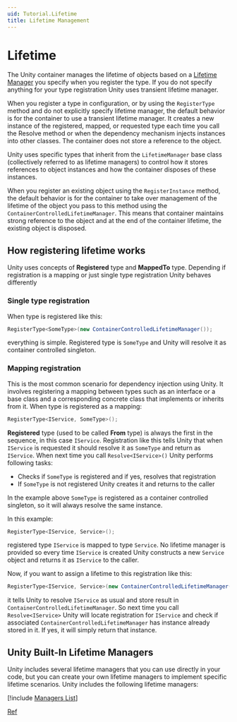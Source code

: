 ```yaml
---
uid: Tutorial.Lifetime
title: Lifetime Management
---
```


# Lifetime

The Unity container manages the lifetime of objects based on a [Lifetime Manager](xref:Unity.Lifetime) you specify when you register the type. If you do not specify anything for your type registration Unity uses transient lifetime manager.

When you register a type in configuration, or by using the ``RegisterType`` method and do not explicitly specify lifetime manager, the default behavior is for the container to use a transient lifetime manager. It creates a new instance of the registered, mapped, or requested type each time you call the Resolve method or when the dependency mechanism injects instances into other classes. The container does not store a reference to the object.

Unity uses specific types that inherit from the `LifetimeManager` base class (collectively referred to as lifetime managers) to control how it stores references to object instances and how the container disposes of these instances.

When you register an existing object using the `RegisterInstance` method, the default behavior is for the container to take over management of the lifetime of the object you pass to this method using the ``ContainerControlledLifetimeManager``. This means that container maintains strong reference to the object and at the end of the container lifetime, the existing object is disposed.

## How registering lifetime works

Unity uses concepts of **Registered** type and **MappedTo** type. Depending if registration is a mapping or just single type registration Unity behaves differently

### Single type registration

When type is registered like this:

```C#
RegisterType<SomeType>(new ContainerControlledLifetimeManager());
```

everything is simple. Registered type is ``SomeType`` and Unity will resolve it as container controlled singleton.

### Mapping registration

This is the most common scenario for dependency injection using Unity. It involves registering a mapping between types such as an interface or a base class and a corresponding concrete class that implements or inherits from it. When type is registered as a mapping:

```C#
RegisterType<IService, SomeType>();
```

**Registered** type (used to be called **From** type) is always the first in the sequence, in this case `IService`. Registration like this tells Unity that when `IService` is requested it should resolve it as ``SomeType`` and return as `IService`.
When next time you call ``Resolve<IService>()`` Unity performs following tasks:

- Checks if ``SomeType`` is registered and if yes, resolves that registration
- If ``SomeType`` is not registered Unity creates it and returns to the caller

In the example above ``SomeType`` is registered as a container controlled singleton, so it will always resolve the same instance.

In this example:

```C#
RegisterType<IService, Service>();
```

registered type `IService` is mapped to type ``Service``. No lifetime manager is provided so every time ``IService`` is created Unity constructs a new `Service` object and returns it as ``IService`` to the caller.

Now, if you want to assign a lifetime to this registration like this:

```C#
RegisterType<IService, Service>(new ContainerControlledLifetimeManager());
```

it tells Unity to resolve ``IService`` as usual and store result in ``ContainerControlledLifetimeManager``. So next time you call ``Resolve<IService>`` Unity will locate registration for ``IService`` and check if associated ``ContainerControlledLifetimeManager`` has instance already stored in it. If yes, it will simply return that instance.

## Unity Built-In Lifetime Managers

Unity includes several lifetime managers that you can use directly in your code, but you can create your own lifetime managers to implement specific lifetime scenarios. Unity includes the following lifetime managers:

[!include [Managers List](managers.md)]

[Ref](https://docs.microsoft.com/en-us/previous-versions/msp-n-p/ff660872(v%3dpandp.20))